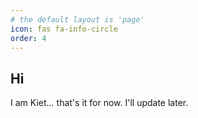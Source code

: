 ```yaml
---
# the default layout is 'page'
icon: fas fa-info-circle
order: 4
---
```


## Hi

I am Kiet... that's it for now. I'll update later.


